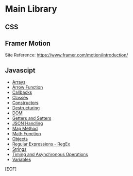 # Main Library

## CSS

## Framer Motion

Site Reference: https://www.framer.com/motion/introduction/

## Javascipt

- [Arrays](JavaScript/Arrays.md)
- [Arrow Function](<JavaScript/Arrow Function.md>)
- [Callbacks](JavaScript/Callbacks.md)
- [Classes](JavaScript/Classes.md)
- [Constructors](JavaScript/Constructors.md)
- [Destructuring](JavaScript/Destructuring.md)
- [DOM](JavaScript/DOM.md)
- [Getters and Setters](<JavaScript/Getters and Setters.md>)
- [JSON Handling](<JavaScript/JSON Handling.md>)
- [Map Method](<JavaScript/Map Method.md>)
- [Math Function](<JavaScript/Math Function.md>)
- [Objects](JavaScript/Objects.md)
- [Regular Expressions - RegEx](<JavaScript/Regular Expressions - RegEx.md>)
- [Strings](JavaScript/Strings.md)
- [Timing and Asynchronous Operations](<JavaScript/Timing and Asynchronous Operations.md>)
- [Variables](JavaScript/Variables.md)

[EOF]
